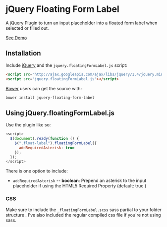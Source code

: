 # jQuery Floating Form Label
A jQuery Plugin to turn an input placeholder into a floated form label when selected or filled out.

[See Demo](http://drewrawitz.github.io/demo/jquery-floating-form-label/)

## Installation

Include [jQuery](http://ajax.googleapis.com/ajax/libs/jquery/1.4/jquery.min.js) and the `jquery.floatingFormLabel.js` script:
```html
<script src="http://ajax.googleapis.com/ajax/libs/jquery/1.4/jquery.min.js"></script>
<script src="jquery.floatingFormLabel.js"></script>
```

[Bower](https://github.com/bower/bower) users can get the source with:

```sh
bower install jquery-floating-form-label
```

## Using jQuery.floatingFormLabel.js
Use the plugin like so:

```js
<script>
  $(document).ready(function () {
    $(".float-label").floatingFormLabel({
      addRequiredAsterisk: true
    });
  });
</script>
```
There is one option to include:

* `addRequiredAsterisk` -- **boolean**: Prepend an asterisk to the input placeholder if using the HTML5 Required Property (default: true )

### CSS
Make sure to include the `_floatingFormLabel.scss` sass partial to your folder structure . I've also included the regular compiled css file if you're not using sass.
